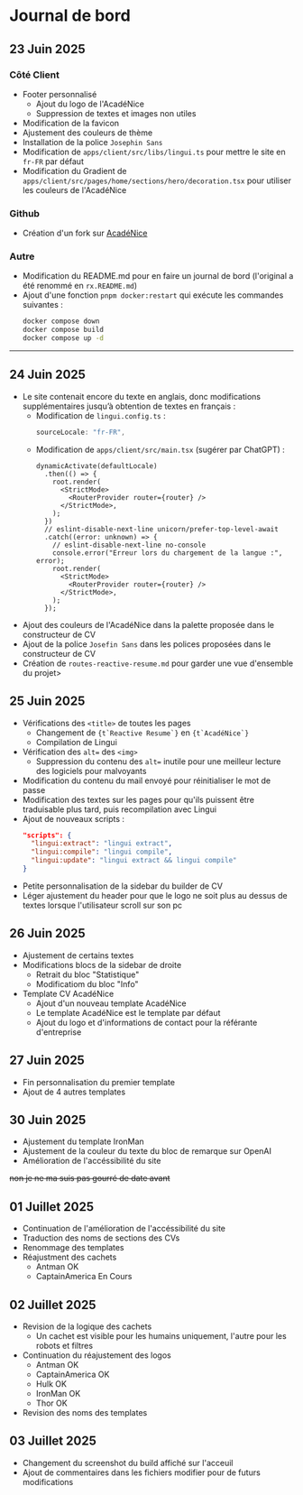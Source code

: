 # Journal de bord

## 23 Juin 2025

### Côté Client

- Footer personnalisé
  - Ajout du logo de l'AcadéNice
  - Suppression de textes et images non utiles
- Modification de la favicon
- Ajustement des couleurs de thème
- Installation de la police `Josephin Sans`
- Modification de `apps/client/src/libs/lingui.ts` pour mettre le site en `fr-FR` par défaut
- Modification du Gradient de `apps/client/src/pages/home/sections/hero/decoration.tsx` pour utiliser les couleurs de l'AcadéNice

### Github

- Création d'un fork sur [AcadéNice](https://github.com/AcadeNice)

### Autre

- Modification du README.md pour en faire un journal de bord (l'original a été renommé en `rx.README.md`)
- Ajout d'une fonction `pnpm docker:restart` qui exécute les commandes suivantes :
  ```bash
  docker compose down
  docker compose build
  docker compose up -d
  ```

---

## 24 Juin 2025

- Le site contenait encore du texte en anglais, donc modifications supplémentaires jusqu’à obtention de textes en français :
  - Modification de `lingui.config.ts` :
    ```ts
    sourceLocale: "fr-FR",
    ```
  - Modification de `apps/client/src/main.tsx` (sugérer par ChatGPT) :
    ```tsx
    dynamicActivate(defaultLocale)
      .then(() => {
        root.render(
          <StrictMode>
            <RouterProvider router={router} />
          </StrictMode>,
        );
      })
      // eslint-disable-next-line unicorn/prefer-top-level-await
      .catch((error: unknown) => {
        // eslint-disable-next-line no-console
        console.error("Erreur lors du chargement de la langue :", error);
        root.render(
          <StrictMode>
            <RouterProvider router={router} />
          </StrictMode>,
        );
      });
    ```
- Ajout des couleurs de l'AcadéNice dans la palette proposée dans le constructeur de CV
- Ajout de la police `Josefin Sans` dans les polices proposées dans le constructeur de CV
- Création de `routes-reactive-resume.md` pour garder une vue d'ensemble du projet>

## 25 Juin 2025

- Vérifications des `<title>` de toutes les pages
  - Changement de ``{t`Reactive Resume`}`` en ``{t`AcadéNice`}``
  - Compilation de Lingui
- Vérification des `alt=` des `<img>`
  - Suppression du contenu des `alt=` inutile pour une meilleur lecture des logiciels pour malvoyants
- Modification du contenu du mail envoyé pour réinitialiser le mot de passe
- Modification des textes sur les pages pour qu'ils puissent être traduisable plus tard, puis recompilation avec Lingui
- Ajout de nouveaux scripts :
  ```json
  "scripts": {
    "lingui:extract": "lingui extract",
    "lingui:compile": "lingui compile",
    "lingui:update": "lingui extract && lingui compile"
  }
  ```
- Petite personnalisation de la sidebar du builder de CV
- Léger ajustement du header pour que le logo ne soit plus au dessus de textes lorsque l'utilisateur scroll sur son pc

## 26 Juin 2025

- Ajustement de certains textes
- Modifications blocs de la sidebar de droite
  - Retrait du bloc "Statistique"
  - Modificatiom du bloc "Info"
- Template CV AcadéNice
  - Ajout d'un nouveau template AcadéNice
  - Le template AcadéNice est le template par défaut
  - Ajout du logo et d'informations de contact pour la référante d'entreprise

## 27 Juin 2025

- Fin personnalisation du premier template
- Ajout de 4 autres templates

## 30 Juin 2025

- Ajustement du template IronMan
- Ajustement de la couleur du texte du bloc de remarque sur OpenAI
- Amélioration de l'accéssibilité du site

~~non je ne ma suis pas gourré de date avant~~

## 01 Juillet 2025

- Continuation de l'amélioration de l'accéssibilité du site
- Traduction des noms de sections des CVs
- Renommage des templates
- Réajustment des cachets
  - Antman OK
  - CaptainAmerica En Cours

## 02 Juillet 2025

- Revision de la logique des cachets
  - Un cachet est visible pour les humains uniquement, l'autre pour les robots et filtres
- Continuation du réajustement des logos
  - Antman OK
  - CaptainAmerica OK
  - Hulk OK
  - IronMan OK
  - Thor OK
- Revision des noms des templates

## 03 Juillet 2025

- Changement du screenshot du build affiché sur l'acceuil
- Ajout de commentaires dans les fichiers modifier pour de futurs modifications
